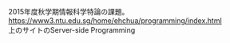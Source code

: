   2015年度秋学期情報科学特論の課題。  
  https://www3.ntu.edu.sg/home/ehchua/programming/index.html  
  上のサイトのServer-side Programming  
